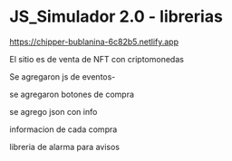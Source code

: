# JS_Simulador 2.0 - librerias

https://chipper-bublanina-6c82b5.netlify.app


El sitio es de venta de NFT con criptomonedas

Se agregaron js de eventos-

se agregaron botones de compra

se agrego json con info

informacion de cada compra 

libreria de alarma para avisos
